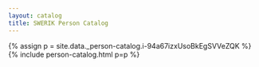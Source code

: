 ```yaml
---
layout: catalog
title: SWERIK Person Catalog
---
```

{% assign p = site.data._person-catalog.i-94a67izxUsoBkEgSVVeZQK %}
{% include person-catalog.html p=p %}

